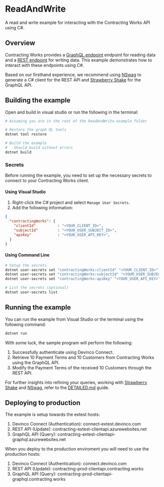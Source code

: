 # ReadAndWrite

A read and write example for interacting with the Contracting Works API using C#.

## Overview

Contracting Works provides a [GraphQL endpoint](https://contracting-extest-clientapi-graphql.azurewebsites.net/graphql/ui/) endpoint for reading data and a [REST endpoint](https://contracting-extest-clientapi.azurewebsites.net/swagger/index.html) for writing data. This example demonstrates how to interact with these endpoints using C#.

Based on our firsthand experience, we recommend using [NSwag](https://github.com/RicoSuter/NSwag) to generate a C# client for the REST API and [Strawberry Shake](https://chillicream.com/docs/strawberryshake/) for the GraphQL API.

## Building the example

Open and build in visual studio or run the following in the terminal:

```bash
# Assuming you are in the root of the ReadAndWrite example folder

# Restore the graph QL tools
dotnet tool restore

# Build the example
#   Should build without errors
dotnet build
```

### Secrets

Before running the example, you need to set up the necessary secrets to connect to your Contracting Works client.

#### Using Visual Studio

1. Right-click the C# project and select `Manage User Secrets`.
2. Add the following information:

```json
{
  "contractingWorks": {
    "clientId"          : "<YOUR_CLIENT_ID>",
    "subjectId"         : "<YOUR_USER_SUBJECT_ID>",
    "apiKey"            : "<YOUR_USER_API_KEY>",
  }
}
```

#### Using Command Line

```bash
# Setup the secrets
dotnet user-secrets set "contractingWorks:clientId" "<YOUR_CLIENT_ID>"
dotnet user-secrets set "contractingWorks:subjectId" "<YOUR_USER_SUBJECT_ID>"
dotnet user-secrets set "contractingWorks:apiKey" "<YOUR_USER_API_KEY>"

# List the secrets (optional)
dotnet user-secrets list
```

## Running the example

You can run the example from Visual Studio or the terminal using the following command:

```bash
dotnet run
```

With some luck, the sample program will perform the following:

1. Successfully authenticate using Devinco Connect.
2. Retrieve 10 Payment Terms and 10 Customers from Contracting Works using the GraphQL API.
3. Modify the Payment Terms of the received 10 Customers through the REST API.

For further insights into refining your queries, working with [Strawberry Shake](https://chillicream.com/docs/strawberryshake/) and [NSwag](https://github.com/RicoSuter/NSwag), refer to the [DETAILED.md](DETAILED.md) guide.

## Deploying to production

The example is setup towards the extest hosts:

1. Devinco Connect (Authentication): connect-extest.devinco.com
2. REST API (Update): contracting-extest-clientapi.azurewebsites.net
3. GraphQL API (Query): contracting-extest-clientapi-graphql.azurewebsites.net

When you deploy to the production enviroment you will need to use the production hosts:

1. Devinco Connect (Authentication): connect.devinco.com
2. REST API (Update): contracting-prod-clientapi.contracting.works
3. GraphQL API (Query): contracting-prod-clientapi-graphql.contracting.works
